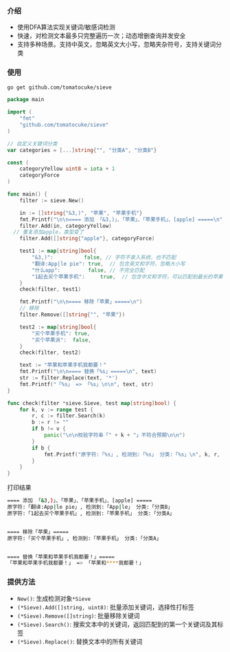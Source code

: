 

### 介绍
- 使用DFA算法实现关键词/敏感词检测
- 快速，对检测文本最多只完整遍历一次；动态增删查询并发安全
- 支持多种场景。支持中英文，忽略英文大小写，忽略夹杂符号，支持关键词分类



### 使用

```sh
go get github.com/tomatocuke/sieve
```

```go
package main 

import (
	"fmt"
	"github.com/tomatocuke/sieve"
)

// 自定义关键词分类
var categories = [...]string{"", "分类A", "分类B"}

const (
	categoryYellow uint8 = iota + 1
	categoryForce
)

func main() {
	filter := sieve.New()

	in := []string{"&3,)", "苹果", "苹果手机"}
	fmt.Printf("\n\n==== 添加 「&3,)」、「苹果」、「苹果手机」、[apple] =====\n")
	filter.Add(in, categoryYellow)
  // 重复添加apple，类型变了
	filter.Add([]string{"apple"}, categoryForce)

	test1 := map[string]bool{
		"&3,)":          false, // 字符不录入系统，也不匹配
		"翻译:App|le pie": true,  // 包含英文和字符，忽略大小写
		"什么app":         false, // 不完全匹配
		"1起去买个苹果手机":     true,  // 包含中文和字符，可以匹配到最长的苹果手机而不是苹果
	}
	check(filter, test1)

	fmt.Printf("\n\n==== 移除「苹果」=====\n")
	// 移除
	filter.Remove([]string{"", "苹果"})

	test2 := map[string]bool{
		"买个苹果手机": true, 
		"买个苹果派":  false, 
	}
	check(filter, test2)

	text := "苹果和苹果手机我都要！"
	fmt.Printf("\n\n==== 替换「%s」=====\n", text)
	str := filter.Replace(text, '*')
	fmt.Printf("「%s」 => 「%s」\n\n", text, str)
}

func check(filter *sieve.Sieve, test map[string]bool) {
	for k, v := range test {
		r, c := filter.Search(k)
		b := r != ""
		if b != v {
			panic("\n\n校验字符串「" + k + "」不符合预期\n\n")
		}
		if b {
			fmt.Printf("原字符:「%s」, 检测到:「%s」 分类:「%s」\n", k, r, categories[c])
		}
	}
}

```
打印结果
```sh
==== 添加 「&3,)」、「苹果」、「苹果手机」、[apple] =====
原字符:「翻译:App|le pie」, 检测到:「App|le」 分类:「分类B」
原字符:「1起去买个苹果手机」, 检测到:「苹果手机」 分类:「分类A」


==== 移除「苹果」=====
原字符:「买个苹果手机」, 检测到:「苹果手机」 分类:「分类A」


==== 替换「苹果和苹果手机我都要！」=====
「苹果和苹果手机我都要！」 => 「苹果和****我都要！」
```


### 提供方法
- `New()`: 生成检测对象`*Sieve`
- `(*Sieve).Add([]string, uint8)`: 批量添加关键词，选择性打标签
- `(*Sieve).Remove([]string)`: 批量移除关键词
- `(*Sieve).Search()`: 搜索文本中的关键词，返回匹配到的第一个关键词及其标签
- `(*Sieve).Replace()`: 替换文本中的所有关键词